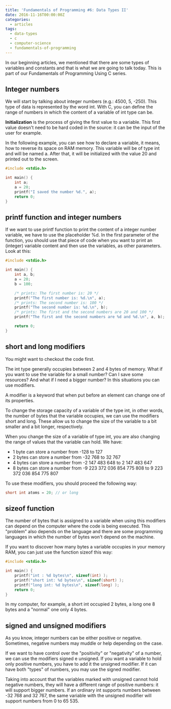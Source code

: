```yaml
---
title: 'Fundamentals of Programming #6: Data Types II'
date: 2016-11-16T00:00:00Z
categories:
  - articles
tags:
  - data-types
  - c
  - computer-science
  - fundamentals-of-programming
---
```


In our beginning articles, we mentioned that there are some
types of variables and constants and that is what we are going to talk today.
This is part of our Fundamentals of Programming Using C series.

<!--more-->

## Integer numbers

We will start by talking about integer numbers (e.g.: 4500, 5, -250). This type
of data is represented by the word int. With C, you can define the range of
numbers in which the content of a variable of int type can be.

**Initialization** is the process of giving the first value to a variable. This
first value doesn't need to be hard coded in the source: it can be the input of
the user for example.

In the following example, you can see how to declare a variable, it means, how
to reverse its space on RAM memory. This variable will be of type int and will
be named a. After that, it will be initialized with the value 20 and printed out
to the screen.

```c
#include <stdio.h>

int main() {      
    int a;
    a = 20;
    printf("I saved the number %d.", a);  
    return 0;      
}
```

## printf function and integer numbers

If we want to use printf function to print the content of a integer number variable, we have to use the placeholder %d. In the first parameter of the function, you should use that piece of code when you want to print an (integer) variable content and then use the variables, as other parameters. Look at this:

```c
#include <stdio.h>

int main() {
    int a, b;
    a = 20;
    b = 100;

    /* prints: The first number is: 20 */
    printf("The first number is: %d.\n", a);
    /* prints: The second number is: 100 */
    printf("The second number is: %d.\n", b);
    /* prints: The first and the second numbers are 20 and 100 */
    printf("The first and the second numbers are %d and %d.\n", a, b);

    return 0;
}
```

## short and long modifiers

You might want to checkout the code first.

The int type generally occupies between 2 and 4 bytes of memory. What if you want to use the variable for a small number? Can I save some resources? And what if I need a bigger number? In this situations you can use modifiers.

A modifier is a keyword that when put before an element can change one of its properties.

To change the storage capacity of a variable of the type int, in other words, the number of bytes that the variable occupies, we can use the modifiers short and long. These allow us to change the size of the variable to a bit smaller and a bit longer, respectively.

When you change the size of a variable of type int, you are also changing the range of values that the variable can hold. We have:

* 1 byte can store a number from -128 to 127
* 2 bytes can store a number from -32 768 to 32 767
* 4 bytes can store a number from -2 147 483 648 to 2 147 483 647
* 8 bytes can store a number from -9 223 372 036 854 775 808 to 9 223 372 036 854
775 807

To use these modifiers, you should proceed the following way:

```c
short int atoms = 20; // or long
```

## sizeof function

The number of bytes that is assigned to a variable when using this modifiers can depend on the computer where the code is being executed. This "problem" also depends on the language and there are some programming languages in which the number of bytes won't depend on the machine.

If you want to discover how many bytes a variable occupies in your memory RAM, you can just use the function sizeof this way:

```c
#include <stdio.h>

int main() {    
    printf("int : %d bytes\n", sizeof(int) );
    printf("short int: %d bytes\n", sizeof(short) );
    printf("long int: %d bytes\n", sizeof(long) );
    return 0;
}
```

In my computer, for example, a short int occupied 2 bytes, a long one 8 bytes and a "normal" one only 4 bytes.

## signed and unsigned modifiers

As you know, integer numbers can be either positive or negative. Sometimes, negative numbers may muddle or help depending on the case.

If we want to have control over the "positivity" or "negativity" of a number, we can use the modifiers signed e unsigned. If you want a variable to hold only positive numbers, you have to add it the unsigned modifier. If it can have both "types" of numbers, you may use the signed modifier.

Taking into account that the variables marked with unsigned cannot hold negative numbers, they will have a different range of positive numbers: it will support bigger numbers. If an ordinary int supports numbers between -32 768 and 32 767, the same variable with the unsigned modifier will support numbers from 0 to 65 535.
